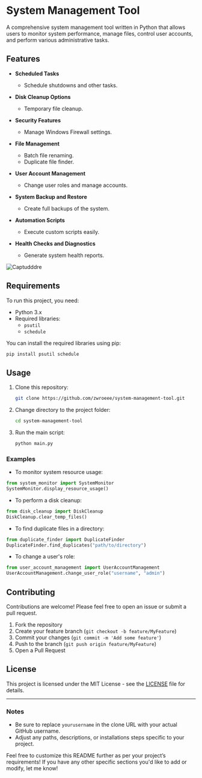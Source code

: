 # System Management Tool

A comprehensive system management tool written in Python that allows users to monitor system performance, manage files, control user accounts, and perform various administrative tasks.

## Features

- **Scheduled Tasks**
  - Schedule shutdowns and other tasks.

- **Disk Cleanup Options**
  - Temporary file cleanup.
  
- **Security Features**
  - Manage Windows Firewall settings.
  
- **File Management**
  - Batch file renaming.
  - Duplicate file finder.
  
- **User Account Management**
  - Change user roles and manage accounts.
  
- **System Backup and Restore**
  - Create full backups of the system.

- **Automation Scripts**
  - Execute custom scripts easily.
  
- **Health Checks and Diagnostics**
  - Generate system health reports.
 
 ![Captudddre](https://github.com/user-attachments/assets/96d8650c-4c39-49d3-a68d-fafacb8c7350)

## Requirements

To run this project, you need:

- Python 3.x
- Required libraries:
  - `psutil`
  - `schedule`

You can install the required libraries using pip:

```bash
pip install psutil schedule
```

## Usage

1. Clone this repository:

   ```bash
   git clone https://github.com/zwroeee/system-management-tool.git
   ```

2. Change directory to the project folder:

   ```bash
   cd system-management-tool
   ```

3. Run the main script:

   ```bash
   python main.py
   ```

### Examples

- To monitor system resource usage:

```python
from system_monitor import SystemMonitor
SystemMonitor.display_resource_usage()
```

- To perform a disk cleanup:

```python
from disk_cleanup import DiskCleanup
DiskCleanup.clear_temp_files()
```

- To find duplicate files in a directory:

```python
from duplicate_finder import DuplicateFinder
DuplicateFinder.find_duplicates("path/to/directory")
```

- To change a user's role:

```python
from user_account_management import UserAccountManagement
UserAccountManagement.change_user_role("username", "admin")
```

## Contributing

Contributions are welcome! Please feel free to open an issue or submit a pull request.

1. Fork the repository
2. Create your feature branch (`git checkout -b feature/MyFeature`)
3. Commit your changes (`git commit -m 'Add some feature'`)
4. Push to the branch (`git push origin feature/MyFeature`)
5. Open a Pull Request

## License

This project is licensed under the MIT License - see the [LICENSE](LICENSE) file for details.

---

### Notes
- Be sure to replace `yourusername` in the clone URL with your actual GitHub username.
- Adjust any paths, descriptions, or installations steps specific to your project. 

Feel free to customize this README further as per your project’s requirements! If you have any other specific sections you'd like to add or modify, let me know!
